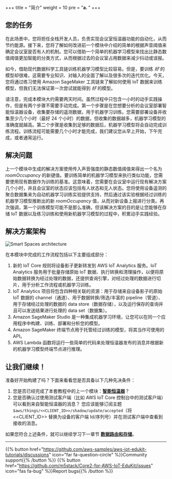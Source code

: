 +++
title = "简介"
weight = 10
pre = "<b>a. </b>"
+++

## 您的任务

在此场景中，您将担任全栈开发人员，负责实现会议室恒温器功能的自动化，从而节约能源。接下来，您将了解如何改进前一个模块中介绍的简单的根据声音阈值来确定会议室是否有人的机制。您可以借助一个简单的机器学习模型来找出比静态数值阈值更加智能的分类方式，从而根据过去的会议室占用数据来减少抖动或误报。

如今，借助现代数据科学工具链训练机器学习模型比较容易。但是，要训练 *好* 的模型却很难，这需要专业知识、对输入的全面了解以及很多次的迭代优化。今天，您将通过练习使用 Amazon SageMaker 工具链来了解如何使用 IoT 数据来训练模型，但我们无法保证第一次尝试就能得到 *好* 的模型。

请注意，完成本模块大约需要两天时间。虽然过程中只包含一小时的动手实践操作，但是有两个步骤不需要手动完成。第一个步骤是在您想要分析的会议室部署智能恒温器设备，收集要存储的遥测数据，用于机器学习训练。您需要部署设备并收集至少几个小时（最好 24 个小时）的数据，但收集的数据越多，机器学习模型的准确度就越高。第二个步骤是收集到足够的数据后，机器学习模型将会自动完成训练流程。训练流程可能需要几个小时才能完成，我们建议您从早上开始，下午完成，或者通宵运行。

## 解决问题

上一个模块中生成的解决方案使用传入声音强度的静态数值阈值来得出一个名为 *roomOccupancy* 的新键值。要训练简单的机器学习模型来执行类似功能，您需要使用现有数据作为训练的基准。这意味着，您需要在会议室中运行现有解决方案几个小时，并且会议室的状态应该包括有人状态和无人状态。您将使用设备遥测的聚合数据集来为自动机器学习训练实验提供支持，然后通过该实验根据经过训练的机器学习模型推断出的新 *roomOccupancy* 值，从而对新设备上报进行分类。再次强调，第一个训练模型可能不是那么准确，但该解决方案的目的是让您能够在存储 IoT 数据以及练习训练和使用新机器学习模型的过程中，积累动手实践经验。

## 解决方案架构
![Smart Spaces architecture](introduction/smartspace-overview.png)

在本模块中完成的工作流程包括以下主要组成部分：

1. 新的 IoT Core 规则将设备影子更新转发到 AWS IoT Analytics 服务。IoT Analytics 服务用于批量存储原始 IoT 数据、执行转换和清理操作，以便将原始数据转换为经过处理的数据，还提供查询引擎，对经过处理的数据进行切片，用于分析工作流程或机器学习训练。
2. IoT Analytics 项目将包含四种相关联的资源：用于存储来自设备影子的原始 IoT 数据的 channel（通道）、用于数据转换/筛选/丰富的 pipeline（管道）、用于存储经过处理的数据的 data store（数据存储），以及运行保存的查询并且可以发送结果进行处理的 data set（数据集）。
3. Amazon SageMaker Studio 是一种集成机器学习环境，让您可以在同一个应用程序中构建、训练、部署和分析您的模型。
4. Amazon SageMaker 终端节点用于托管经过训练的模型，将其当作可使用的 API。
5. AWS Lambda 函数将运行一些简单的代码来处理恒温器发布的消息并根据新的机器学习模型终端节点进行推理。

## 让我们继续！
准备好开始构建了吗？下面来看看您是否具备以下几种先决条件：
1. 您是否已经完成了本套教程中的上一个模块：[**智能恒温器**](../smart-thermostat.html)？
2. 您是否确认过使用测试客户端（比如 AWS IoT Core 控制台中的测试客户端）可以看到来自智能恒温器的消息？ 您应该能够订阅主题 `$aws/things/<<CLIENT_ID>>/shadow/update/accepted`（将 <<CLIENT_ID>> 替换为设备的客户端 Id/序列号）并在测试客户端中查看到接收的消息。

如果您符合上述条件，就可以继续学习下一章节 [**数据路由和存储**](/cn/smart-spaces/data-routing-and-storage.html)。

---
{{% button href="https://github.com/aws-samples/aws-iot-edukit-tutorials/discussions" icon="far fa-question-circle" %}}Community support{{% /button %}} {{% button href="https://github.com/m5stack/Core2-for-AWS-IoT-EduKit/issues" icon="fas fa-bug" %}}Report bugs{{% /button %}}